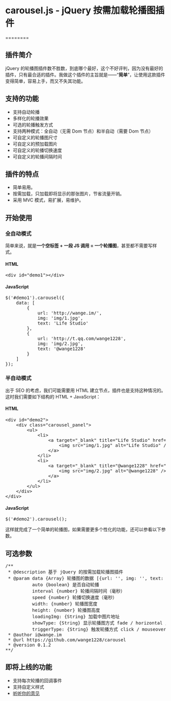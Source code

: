 <h1>carousel.js - jQuery 按需加载轮播图插件</h1>
========
<h2>插件简介</h2>
<p>jQuery 的轮播图插件数不胜数，到底哪个最好，这个不好评判，因为没有最好的插件，只有最合适的插件。我做这个插件的主旨就是——“<strong>简单</strong>”，让使用这款插件变得简单，容易上手，而又不失其功能。</p>
<h2>支持的功能</h2>
<ul>
    <li>支持自动轮播</li>
    <li>多样化的轮播效果</li>
    <li>可选的轮播触发方式</li>
    <li>支持两种模式：全自动（无需 Dom 节点）和半自动（需要 Dom 节点）</li>
    <li>可自定义的轮播图尺寸</li>
    <li>可自定义的预加载图片</li>
    <li>可自定义的轮播切换速度</li>
    <li>可自定义的轮播间隔时间</li>
</ul>
<h2>插件的特点</h2>
<ul>
    <li>简单易用。</li>
    <li>按需加载，只加载即将显示的那张图片，节省流量开销。</li>
    <li>采用 MVC 模式，易扩展，易维护。</li>
</ul>
<h2>开始使用</h2>
<h3>全自动模式</h3>
<p>简单来说，就是<strong>一个空标签 + 一段 JS 调用 = 一个轮播图</strong>，甚至都不需要写样式。</p>
<h4>HTML</h4>
<pre>
&lt;div id="demo1"&gt;&lt;/div&gt;</pre>
<h4>JavaScript</h4>
<pre>
$('#demo1').carousel({
    data: [
        {
            url: 'http://wange.im/',
            img: 'img/1.jpg',
            text: 'Life Studio'
        },
        {
            url: 'http://t.qq.com/wange1228',
            img: 'img/2.jpg',
            text: '@wange1228'
        }
    ]
});</pre>
<h3>半自动模式</h3>
<p>出于 SEO 的考虑，我们可能需要用 HTML 建立节点，插件也是支持这种情况的。这时我们需要如下结构的 HTML + JavaScript：</p>
<h4>HTML</h4>
<pre>
&lt;div id="demo2"&gt;
    &lt;div class="carousel_panel"&gt;
        &lt;ul&gt;
            &lt;li&gt;
                &lt;a target="_blank" title="Life Studio" href="http://v.61.com/comic/7512/"&gt;
                    &lt;img src="img/1.jpg" alt="Life Studio" /&gt;
                &lt;/a&gt;
            &lt;/li&gt;
            &lt;li&gt;
                &lt;a target="_blank" title="@wange1228" href="http://v.61.com/zt/shengrimengjingling/"&gt;
                    &lt;img src="img/2.jpg" alt="@wange1228" /&gt;
                &lt;/a&gt;
            &lt;/li&gt;
        &lt;/ul&gt;
    &lt;/div&gt;
&lt;/div&gt;</pre>
<h4>JavaScript</h4>
<pre>
$('#demo2').carousel();</pre>
<p>这样就完成了一个简单的轮播图，如果需要更多个性化的功能，还可以参看以下参数。</p>
<h2>可选参数</h2>
<pre>
/**
 * @description 基于 jQuery 的按需加载轮播图插件
 * @param data {Array} 轮播图的数据 [{url: '', img: '', text: ''}]
          auto {boolean} 是否自动轮播
          interval {number} 轮播间隔时间（毫秒）
          speed {number} 轮播切换速度（毫秒）
          width: {number} 轮播图宽度
          height: {number} 轮播图高度
          loadingImg: {String} 加载中图片地址
          showType: {String} 显示轮播图方式 fade / horizontal / vertical
          triggerType: {String} 触发轮播方式 click / mouseover
 * @author i@wange.im
 * @url https://github.com/wange1228/carousel
 * @version 0.1.2
**/</pre>
<h2>即将上线的功能</h2>
<ul>
    <li>支持每次轮播的回调事件</li>
    <li>支持自定义样式</li>
    <li><a href="mailto:i@wange.im" title="给我发邮件">听听你的意见</a></li>
</ul>
